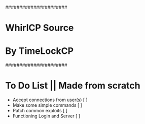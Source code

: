 ######################
#   WhirlCP Source   #
#   By TimeLockCP    #
######################


To Do List || Made from scratch
===============================

- Accept connections from user(s) [ ]
- Make some simple commands [ ]
- Patch common exploits [ ]
- Functioning Login and Server [ ]
